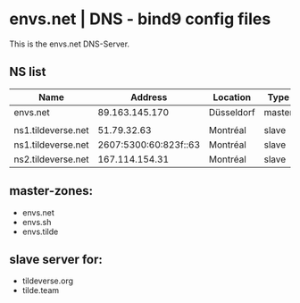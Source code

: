 # envs.net | DNS - bind9 config files

This is the envs.net DNS-Server.

## NS list
| Name | Address | Location | Type |
| --- | --- | --- | --- |
| envs.net			 | 89.163.145.170			| Düsseldorf	| master |
| | | | |
| ns1.tildeverse.net | 51.79.32.63				| Montréal		| slave	|
| ns1.tildeverse.net | 2607:5300:60:823f::63	| Montréal		| slave	|
| ns2.tildeverse.net | 167.114.154.31			| Montréal		| slave	|

## master-zones:
- envs.net
- envs.sh
- envs.tilde

## slave server for:
- tildeverse.org
- tilde.team
